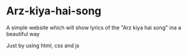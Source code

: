 # Arz-kiya-hai-song
A simple website which will show lyrics of the "Arz kiya hai song" ina a beautiful way


Just by using html, css and js 
